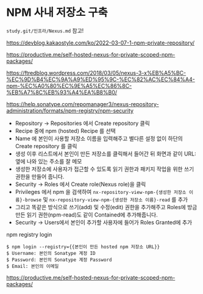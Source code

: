 # NPM 사내 저장소 구축

`study.git/인프라/Nexus.md` 참고!

https://devblog.kakaostyle.com/ko/2022-03-07-1-npm-private-repository/

https://productive.me/self-hosted-nexus-for-private-scoped-npm-packages/

https://ftredblog.wordpress.com/2018/03/05/nexus-3-x%EB%A5%BC-%EC%9D%B4%EC%9A%A9%ED%95%9C-%EC%82%AC%EC%84%A4-npm-%EC%A0%80%EC%9E%A5%EC%86%8C-%EB%A7%8C%EB%93%A4%EA%B8%B0/

https://help.sonatype.com/repomanager3/nexus-repository-administration/formats/npm-registry/npm-security

- Repository -> Repositories 에서 Create repository 클릭
- Recipe 중에 npm (hosted) Recipe 를 선택
- Name 에 본인이 사용할 저장소 이름을 입력해주고 별다른 설정 없이 하단의 Create repository 를 클릭
- 생성 이후 리스트에서 본인이 만든 저장소를 클릭해서 들어간 뒤 화면과 같이 URL: 옆에 나와 있는 주소를 잘 메모
- 생성한 저장소에 사용자가 접근할 수 있도록 읽기 권한과 패키지 작업을 위한 쓰기 권한을 만들어 줍니다.
- Security -> Roles 에서 Create role(Nexus role)을 클릭
- Privileges 에서 npm 을 검색하여 `nx-repository-view-npm-{생성한 저장소 이름}-browse` 및 `nx-repository-view-npm-{생성한 저장소 이름}-read` 를 추가
- 그리고 똑같은 방식으로 쓰기(add) 및 수정(edit) 권한을 추가해주고 Roles에 방금 만든 읽기 권한(npm-read)도 같이 Contained에 추가해줍니다.
- Security -> Users에서 본인이 추가할 사용자에 들어가 Roles Granted에 추가

npm registry login

```
$ npm login --registry={{본인이 만든 hosted npm 저장소 URL}}
$ Username: 본인의 Sonatype 계정 ID
$ Password: 본인의 Sonatype 계정 Password
$ Email: 본인의 이메일
```

https://productive.me/self-hosted-nexus-for-private-scoped-npm-packages/
